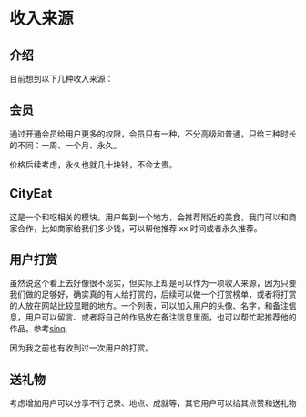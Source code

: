 # 收入来源

## 介绍

目前想到以下几种收入来源：

## 会员

通过开通会员给用户更多的权限，会员只有一种，不分高级和普通，只给三种时长的不同：一周、一个月、永久。

价格后续考虑，永久也就几十块钱，不会太贵。

## CityEat

这是一个和吃相关的模块。用户每到一个地方，会推荐附近的美食，我门可以和商家合作，比如商家给我们多少钱，可以帮他推荐 xx 时间或者永久推荐。

## 用户打赏

虽然说这个看上去好像很不现实，但实际上却是可以作为一项收入来源，因为只要我们做的足够好，确实真的有人给打赏的，后续可以做一个打赏榜单，或者将打赏的人放在网站比较显眼的地方。一个列表，可以加入用户的头像、名字，和备注信息，用户可以留言、或者将自己的作品放在备注信息里面，也可以帮忙起推荐他的作品。参考[sinqi](https://sinqi.tools/zh/donate)

因为我之前也有收到过一次用户的打赏。

## 送礼物

考虑增加用户可以分享不行记录、地点、成就等，其它用户可以给其点赞和送礼物
